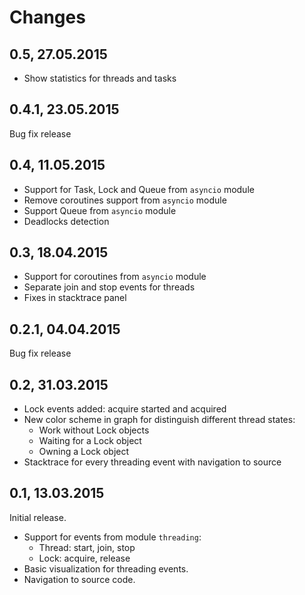 # Changes

## 0.5, 27.05.2015

* Show statistics for threads and tasks

## 0.4.1, 23.05.2015

Bug fix release

## 0.4, 11.05.2015

* Support for Task, Lock and Queue from `asyncio` module
* Remove coroutines support from `asyncio` module
* Support Queue from `asyncio` module
* Deadlocks detection

## 0.3, 18.04.2015

* Support for coroutines from `asyncio` module
* Separate join and stop events for threads
* Fixes in stacktrace panel

## 0.2.1, 04.04.2015

Bug fix release

## 0.2, 31.03.2015

* Lock events added: acquire started and acquired 
* New color scheme in graph for distinguish different thread states:
  * Work without Lock objects
  * Waiting for a Lock object
  * Owning a Lock object
* Stacktrace for every threading event with navigation to source

## 0.1, 13.03.2015

Initial release.
* Support for events from module `threading`:
  * Thread: start, join, stop
  * Lock: acquire, release
* Basic visualization for threading events.
* Navigation to source code.
